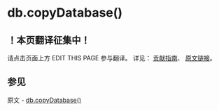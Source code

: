 # db.copyDatabase()

## ！本页翻译征集中！

请点击页面上方 EDIT THIS PAGE 参与翻译。
详见：
[贡献指南]( https://github.com/JinMuInfo/MongoDB-Manual-zh/blob/master/CONTRIBUTING.md )、
[原文链接](  https://docs.mongodb.com/manual/reference/method/db.copyDatabase/  )。

## 参见

原文 - [db.copyDatabase()]( https://docs.mongodb.com/manual/reference/method/db.copyDatabase/ )

